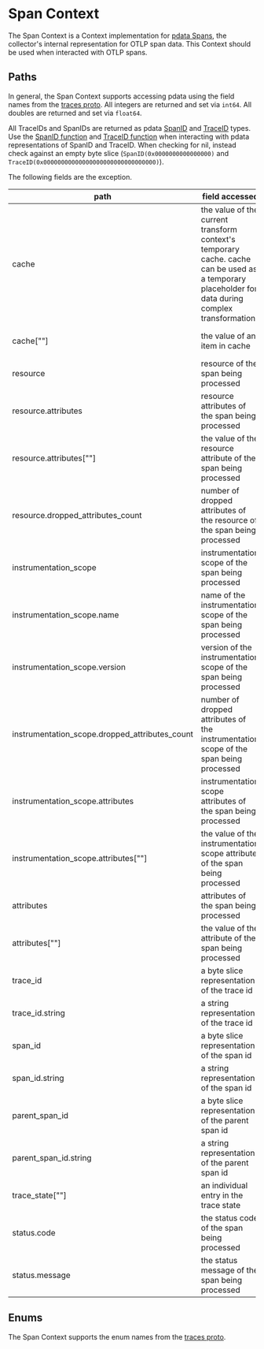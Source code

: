 # Span Context

The Span Context is a Context implementation for [pdata Spans](https://github.com/open-telemetry/opentelemetry-collector/tree/main/pdata/ptrace), the collector's internal representation for OTLP span data.  This Context should be used when interacted with OTLP spans.

## Paths
In general, the Span Context supports accessing pdata using the field names from the [traces proto](https://github.com/open-telemetry/opentelemetry-proto/blob/main/opentelemetry/proto/trace/v1/trace.proto).  All integers are returned and set via `int64`.  All doubles are returned and set via `float64`.

All TraceIDs and SpanIDs are returned as pdata [SpanID](https://github.com/open-telemetry/opentelemetry-collector/blob/main/pdata/pcommon/spanid.go) and [TraceID](https://github.com/open-telemetry/opentelemetry-collector/blob/main/pdata/pcommon/traceid.go) types.  Use the [SpanID function](https://github.com/open-telemetry/opentelemetry-collector-contrib/blob/main/pkg/ottl/ottlfuncs/README.md#spanid) and [TraceID function](https://github.com/open-telemetry/opentelemetry-collector-contrib/blob/main/pkg/ottl/ottlfuncs/README.md#traceid) when interacting with pdata representations of SpanID and TraceID.  When checking for nil, instead check against an empty byte slice (`SpanID(0x0000000000000000)` and `TraceID(0x00000000000000000000000000000000)`).  

The following fields are the exception.

| path                                           | field accessed                                                                                                                                     | type                                                                    |
|------------------------------------------------|----------------------------------------------------------------------------------------------------------------------------------------------------|-------------------------------------------------------------------------|
| cache                                          | the value of the current transform context's temporary cache. cache can be used as a temporary placeholder for data during complex transformations | pcommon.Map                                                             |
| cache\[""\]                                    | the value of an item in cache                                                                                                                      | string, bool, int64, float64, pcommon.Map, pcommon.Slice, []byte or nil |
| resource                                       | resource of the span being processed                                                                                                               | pcommon.Resource                                                        |
| resource.attributes                            | resource attributes of the span being processed                                                                                                    | pcommon.Map                                                             |
| resource.attributes\[""\]                      | the value of the resource attribute of the span being processed                                                                                    | string, bool, int64, float64, pcommon.Map, pcommon.Slice, []byte or nil |
| resource.dropped_attributes_count              | number of dropped attributes of the resource of the span being processed                                                                           | int64                                                                   |
| instrumentation_scope                          | instrumentation scope of the span being processed                                                                                                  | pcommon.InstrumentationScope                                            |
| instrumentation_scope.name                     | name of the instrumentation scope of the span being processed                                                                                      | string                                                                  |
| instrumentation_scope.version                  | version of the instrumentation scope of the span being processed                                                                                   | string                                                                  |
| instrumentation_scope.dropped_attributes_count | number of dropped attributes of the instrumentation scope of the span being processed                                                              | int64                                                                   |
| instrumentation_scope.attributes               | instrumentation scope attributes of the span being processed                                                                                       | pcommon.Map                                                             |
| instrumentation_scope.attributes\[""\]         | the value of the instrumentation scope attribute of the span being processed                                                                       | string, bool, int64, float64, pcommon.Map, pcommon.Slice, []byte or nil |
| attributes                                     | attributes of the span being processed                                                                                                             | pcommon.Map                                                             |
| attributes\[""\]                               | the value of the attribute of the span being processed                                                                                             | string, bool, int64, float64, pcommon.Map, pcommon.Slice, []byte or nil |
| trace_id                                       | a byte slice representation of the trace id                                                                                                        | pcommon.TraceID                                                         |
| trace_id.string                                | a string representation of the trace id                                                                                                            | string                                                                  |
| span_id                                        | a byte slice representation of the span id                                                                                                         | pcommon.SpanID                                                          |
| span_id.string                                 | a string representation of the span id                                                                                                             | string                                                                  |
| parent_span_id                                 | a byte slice representation of the parent span id                                                                                                  | pcommon.SpanID                                                          |
| parent_span_id.string                          | a string representation of the parent span id                                                                                                      | string                                                                  |
| trace_state\[""\]                              | an individual entry in the trace state                                                                                                             | string                                                                  |
| status.code                                    | the status code of the span being processed                                                                                                        | int64                                                                   |
| status.message                                 | the status message of the span being processed                                                                                                     | string                                                                  |

## Enums

The Span Context supports the enum names from the [traces proto](https://github.com/open-telemetry/opentelemetry-proto/blob/main/opentelemetry/proto/trace/v1/trace.proto).
